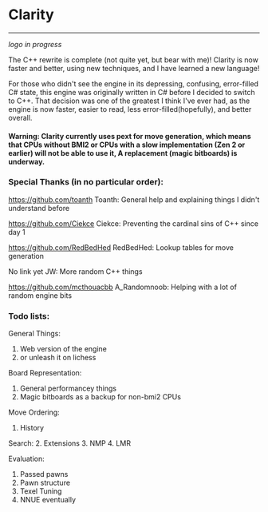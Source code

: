 # Clarity
---

*logo in progress*

The C++ rewrite is complete (not quite yet, but bear with me)! Clarity is now faster and better, using new techniques, and I have learned a new language!

For those who didn't see the engine in its depressing, confusing, error-filled C# state, this engine was originally written in C# before I decided to switch to C++. That decision was one of the greatest I think I've ever had, as the engine is now faster, easier to read, less error-filled(hopefully), and better overall.

#### Warning: Clarity currently uses pext for move generation, which means that CPUs without BMI2 or CPUs with a slow implementation (Zen 2 or earlier) will not be able to use it, A replacement (magic bitboards) is underway.

### Special Thanks (in no particular order):

  https://github.com/toanth Toanth: General help and explaining things I didn't understand before
  
  https://github.com/Ciekce Ciekce: Preventing the cardinal sins of C++ since day 1
  
  https://github.com/RedBedHed RedBedHed: Lookup tables for move generation
  
  No link yet JW: More random C++ things
  
  https://github.com/mcthouacbb A_Randomnoob: Helping with a lot of random engine bits

### Todo lists:

General Things:
  1. Web version of the engine
  2. or unleash it on lichess

Board Representation:
  1. General performancey things
  2. Magic bitboards as a backup for non-bmi2 CPUs

Move Ordering:
  1. History

Search:
  2. Extensions
  3. NMP
  4. LMR

Evaluation:
  1. Passed pawns
  2. Pawn structure
  3. Texel Tuning
  4. NNUE eventually
